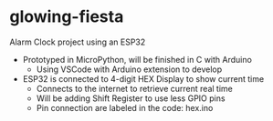 # glowing-fiesta

Alarm Clock project using an ESP32
 * Prototyped in MicroPython, will be finished in C with Arduino 
    * Using VSCode with Arduino extension to develop
 * ESP32 is connected to 4-digit HEX Display to show current time
    * Connects to the internet to retrieve current real time
    * Will be adding Shift Register to use less GPIO pins
    * Pin connection are labeled in the code: hex.ino
